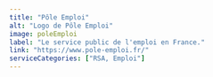 ```yaml
---
title: "Pôle Emploi"
alt: "Logo de Pôle Emploi"
image: poleEmploi
label: "Le service public de l'emploi en France."
link: "https://www.pole-emploi.fr/"
serviceCategories: ["RSA, Emploi"]
---
```


<script>
  import poleEmploi from "../poleemploi.svg"
</script>